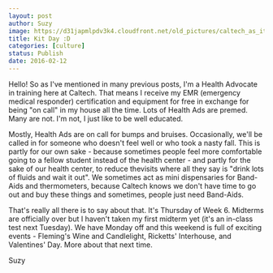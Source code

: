 ```yaml
---
layout: post
author: Suzy
image: https://d31japmlpdv3k4.cloudfront.net/old_pictures/caltech_as_it_happens/6a0105349b8251970b01b8d19e7f78970c.jpg
title: Kit Day :D 
categories: [culture]
status: Publish
date: 2016-02-12
---
```


Hello!
So as I've mentioned in many previous posts, I'm a Health Advocate in training here at Caltech. That means I receive my EMR (emergency medical responder) certification and equipment for free in exchange for being "on call" in my house all the time. Lots of Health Ads are premed. Many are not. I'm not, I just like to be well educated.

Mostly, Health Ads are on call for bumps and bruises. Occasionally, we'll be called in for someone who doesn't feel well or who took a nasty fall. This is partly for our own sake - because sometimes people feel more comfortable going to a fellow student instead of the health center - and partly for the sake of our health center, to reduce thevisits where all they say is "drink lots of fluids and wait it out". We sometimes act as mini dispensaries for Band-Aids and thermometers, because Caltech knows we don't have time to go out and buy these things and sometimes, people just need Band-Aids.

That's really all there is to say about that. It's Thursday of Week 6. Midterms are officially over but I haven't taken my first midterm yet (it's an in-class test next Tuesday). We have Monday off and this weekend is full of exciting events - Fleming's Wine and Candlelight, Ricketts' Interhouse, and Valentines' Day. More about that next time.

Suzy
